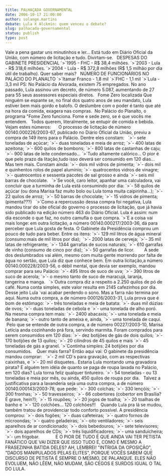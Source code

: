 ```yaml
---
title: PALHAÇADA GOVERNAMENTAL
date: 2006-10-17 21:00:00
author: solange.martins
debate: Lula X Alckmin: quem venceu o debate?
slug: palhacada-governamental
status: publish 
type: post
---
```


Vale a pena gastar uns minutinhos e ler... Está tudo em Diário Oficial da União, com número de licitação e tudo. Divirtam-se.
 
DESPESAS DO GABINETE PRESIDENCIAL
´>´1995 - FHC - R$ 38,4 milhões.
´>´2003 - Lula - R$ 318,6 milhões.
´>´2004 - Lula - R$ 372,8 milhões (R$ 1,5 milhão por dia útil de trabalho).
Quer saber mais?
 
NÚMERO DE FUNCIONÁRIOS NO PALÁCIO DO PLANALTO
´>´Itamar Franco - 1,8 mil
´>´FHC - 1,1 mil
´>´Lula - 3,3 mil
PS: No Palácio da Alvorada, existem 75 empregados. No ano passado, Lula assinou um decreto, de número 5.087, aumentando de 27 para 55 seus assessores especiais diretos.
 
Fome Zero localizada
Que ninguém se espante se, no final dos quatro anos de seu mandato, Lula estiver bem mais gordo e balofo. O deslumbre com o poder é tanto que até na hora da comida, exagera nas compras.
 No Palácio do Planalto, o programa "Fome Zero funciona. Fome e sede zero, se é que vocês me entendem.
  Todos querem, literalmente, se entupir de comida e bebida. Vejam estes números:
     O processo de licitação de número 00140.000226/2003-67, publicado no Diário Oficial da União, previu a compra de 149 itens para o Palácio. Dentre eles constam:
 
´>´- sete toneladas de açúcar;
´>´- duas toneladas e meia de arroz;
´>´- 400 latas de azeitona;
´>´- 600 quilos de bombons;
´>´- 800 latas de castanhas de caju;
´>´- 900 latas de leite condensado...
´>´Tudo altamente calórico... O pior é que pelo prazo da litação,tudo
isso deverá ser consumido em 120 dias... Mas tem mais. Constam ainda:
´>´- dois mil vidros de pimenta;
´>´- dois mil e quinhentos rolos de papel alumínio;
´>´- quatrocentos vidros de vinagre;
´>´- quatrocentos e sessenta pacotes de sal grosso e ainda
´>´- seis mil barras de chocolate.
 
´>´Se você, caro leitor, apanhar uma calculadora, vai concluir que a
turminha de Lula está consumindo por dia:
´>´- 58 quilos de açúcar (ou dona Marisa faz muito bolo ou Lula toma muita caipirinha...);
´>´- 22 quilos de arroz;
´>´- 50 barras de chocolate;
´>´- 15 vidros de pimenta; (pimenta???)
 
´>´Como a repercussão dessa compra foi negativa, Lula mandou tirar do site oficial do governo o processo de licitação, que já havia sido publicado na edição número 463 do Diário Oficial. Lula é assim: num dia esconde o que faz, no outro camufla o que compra.
´>´E a coisa vai mais longe: em outra licitação, a número
00140.000217/2003-36, dá para perceber que Lula gosta de festa. O Gabinete da Presidência comprou um pouco de tudo para beber. Entre os itens:
´>´- 129 mil litros de água mineral (consumo:mais de mil litros por dia);
 ´>´- 2000 latas de cerveja;
´>´- 35 mil latas de refrigerante;
´>´- 1344 garrafas de sucos naturais;
´>´- 610 garrafas de vinho (consumo de cinco por dia);
´>´- 50 garrafas de licor.
 
     A sede dos deslumbrados vai além, mesmo com muita gente morrendo por falta de água no sertão, que Lula diz que conhece bem. Em outra licitação,a número 00140.000228/2003-56, o débil mental, que devia ser exemplo, mandou comprar para seu Palácio:
´>´- 495 litros de suco de uva;
´>´- 390 litros de suco de acerola;
´>´- o mesmo tanto de suco de maracujá, laranja, tangerina e manga.
 
´>´Outra compra diz a respeito a 2.250 quilos de pó de café. Numa conta simples, este valor resulta em 2145 cafezinhos por dia. Desse jeito Lula ´vai acabar perdendo o sono. Mas a farra não termina por aqui. Numa outra compra, a de número 000126/2003-31, Lula prova que é bom de estômago:
´>´- três toneladas e meia de batata:
´>´- duas mil dúzias de ovos;
´>´- duas toneladas de cebola e
´>´- uma tonelada de alho poró.
Na mesma compra tem mais:
´>´- 2400 abacaxis;
´>´- uma tonelada e meia de banana;
´>´- outro tanto de ameixa e, ainda,
´>´- uma tonelada de caqui.
 Pelo que se entende de outra compra, a de número 00227/2003-10, Marisa Letícia anda cozinhando prá fora, servindo marmita. Foram comprados para serem consumidos em 120 dias:
´>´- dez botijões de gás de dois quilos;
´>´- 170 botijões de 13 quilos;
´>´- 20 cilindros de 45 quilos e mais
´>´- 45 toneladas de gás a granel.
´>´Continha simples: 24 botijões por dia consumidos.
 
 Quer mais farra? Então aqui vai: O gabinete da presidência mandou comprar:
 
´>´- 2 mil CD´s para gravação, com as respectivas caixinhas, e
´>´- 20 mil disquetes..
Estaria Lula montando uma gravadora pirata?
E alguém tem idéia de quanto se paga de roupa lavada no Palácio, em 120 dias? Lula torna feliz qualquer tintureiro.
´>´- 54 toneladas - ou 13 toneladas e meia por mês, ou ainda, 450 quilos de roupa por dia.
 
Talvez a justificativa para a lavanderia seja uma outra compra, a de número 00140.000143/2003-78, que pede:
´>´- 300 colchas;
´>´- 330 lençóis;
´>´- 300 fronhas;
´>´- 50 travesseiros;
´>´- 66 cobertores (cobertor em Brasília? É grave, hein?);
´>´- 15 roupões;
´>´- 20 jogos de toalha;
´>´- 20 toalhas de banho e
´>´- 120 colchões... 120 colchões!!!
   Quando Lula pra lá se mudou, também tratou de providenciar todo conforto possível. A presidência comprou:
´>´- dois fogões;
´>´- duas cafeteiras;
´>´- quatro fornos de microondas;
´>´- quatro geladeiras;
´>´- oito ventiladores;
´>´- seis aparelhos de ar condicionado;
´>´- dois bebedouros;
´>´- sete televisores;
´>´- dois aparelhos de CDs;
´>´- três liquidificadores;
´>´- uma sanduicheira;
´>´- um frigobar.
            É O PIOR DE TUDO É QUE AINDA VAI TER PETISTA FANÁTICO QUE VAI DIZER QUE ISSO TUDO É, COMO É MESMO A FRASEZINHA BATIDA DELES? AH, LEMBREI! "INTRIGA DA OPOSIÇÃO", "DADOS MANIPULADOS PELAS ELITES", PORQUE VOCÊS SABEM QUE DISCURSO DE PETISTA É SEMPRE O MESMO, DE PALANQUE. ELES NÃO EVOLUEM, NÃO LÊEM, NÃO MUDAM, SÃO CEGOS E SURDOS IGUAL O TAL DO LULA.
 
    
